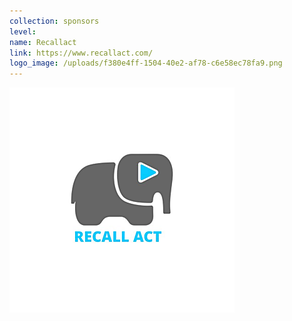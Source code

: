```yaml
---
collection: sponsors
level:
name: Recallact
link: https://www.recallact.com/
logo_image: /uploads/f380e4ff-1504-40e2-af78-c6e58ec78fa9.png
---
```



![](/uploads/versions/f380e4ff-1504-40e2-af78-c6e58ec78fa9---x----360-360x---.png)